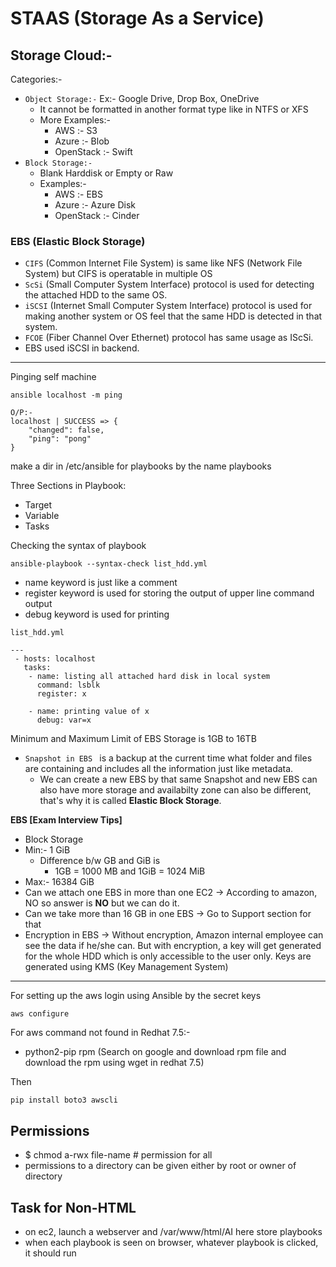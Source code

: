 # **STAAS (Storage As a Service)**

## Storage Cloud:-
Categories:-
* ```Object Storage:-``` Ex:- Google Drive, Drop Box, OneDrive
    * It cannot be formatted in another format type like in NTFS or XFS 
    * More Examples:-
        * AWS :- S3
        * Azure :- Blob
        * OpenStack :- Swift
* ```Block Storage:-``` 
    * Blank Harddisk or Empty or Raw
    * Examples:-
        * AWS :- EBS
        * Azure :- Azure Disk
        * OpenStack :- Cinder

### **EBS (Elastic Block Storage)**

* ```CIFS``` (Common Internet File System) is same like NFS (Network File System) but CIFS is operatable in multiple OS
* ```ScSi``` (Small Computer System Interface) protocol is used for detecting the attached HDD to the same OS.
* ```iSCSI``` (Internet Small Computer System Interface) protocol is used for making another system or OS feel that the same HDD is detected in that system.
* ```FCOE``` (Fiber Channel Over Ethernet) protocol has same usage as IScSi.
* EBS used iSCSI in backend.


---
Pinging self machine
```
ansible localhost -m ping

O/P:-
localhost | SUCCESS => {
    "changed": false,
    "ping": "pong"
}
```

make a dir in /etc/ansible for playbooks by the name playbooks

Three Sections in Playbook:
* Target
* Variable 
* Tasks

Checking the syntax of playbook
```
ansible-playbook --syntax-check list_hdd.yml
```
* name keyword is just like a comment
* register keyword is used for storing the output of upper line command output
* debug keyword  is used for printing

```list_hdd.yml```
```
---
 - hosts: localhost
   tasks:
    - name: listing all attached hard disk in local system
      command: lsblk
      register: x

    - name: printing value of x
      debug: var=x
```

Minimum and Maximum Limit of EBS Storage is 1GB to 16TB

* ```Snapshot in EBS ``` is a backup at the current time what folder and files are containing and includes all the information just like metadata.
    * We can create a new EBS by that same Snapshot and new EBS can also have more storage and availabilty zone can also be different, that's why it is called **Elastic Block Storage**.


**EBS [Exam Interview Tips]**

* Block Storage
* Min:- 1 GiB 
    * Difference b/w GB and GiB is 
        * 1GB = 1000 MB and 1GiB = 1024 MiB
* Max:- 16384 GiB
* Can we attach one EBS in more than one EC2 ->  According to amazon, NO so answer is **NO** but we can do it.
* Can we take more than 16 GB in one EBS -> Go to Support section for that
* Encryption in EBS -> Without encryption, Amazon internal employee can see the data if he/she can. But with encryption, a key will get generated for the whole HDD which is only accessible to the user only.
Keys are generated using KMS (Key Management System)

---

For setting up the aws login using Ansible by the secret keys
```
aws configure
```

For aws command not found in Redhat 7.5:-

* python2-pip rpm (Search on google and download rpm file and download the rpm using wget in redhat 7.5)

Then
```
pip install boto3 awscli
```


## Permissions

  * $ chmod a-rwx file-name # permission for all
  * permissions to a directory can be given either by root or owner of directory
## Task for Non-HTML
  * on ec2, launch a webserver and /var/www/html/AI here store playbooks
  * when each playbook is seen on browser, whatever playbook is clicked, it should run


